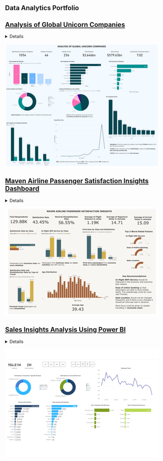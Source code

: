 ## Data Analytics Portfolio

## [Analysis of Global Unicorn Companies](https://github.com/ritusantra/Analysis-of-Global-Unicorn-Companies)
<details>
  <summary> Details </summary>
  <br>
  <ul>
        <li> Created a dashboard on Power BI to analyze the current landscape of unicorn companies around the globe.</li>
        <li> Data cleaning and data manipulation was done in order to handle missing data. The format of the data was changed for processing of the data.</li>
        <li> There are 1054 Unicorn companies and it was analysed that most of the founded companies became a Unicorn in the year 2021. 
        <li> It takes about 7 years for a company to become Unicorn.</li>
        <li> Bytedance, Shein, SpaceX are the top three companies by valuation.</li>
        <li> Even though Bytedance is from Artificial Intelligence industry, FinTech industry is the top industry by valuation.</li>
        <li> 47.77% of the companies are from E-commerce & direct-to-consumer industry.</li>
        <li> 54.82% of the companies are from United States, majorly from San Francisco, New York City and Palo Alto. 30.52% of the companies are from San Francisco.</li>
  </ul>
</details>

![](/images/Unicorn_Dashboard_pdf-1.png)

## [Maven Airline Passenger Satisfaction Insights Dashboard](https://github.com/ritusantra/Maven-Airline-Passenger-Satisfaction-Insights-Dashboard-)
<details>
  <summary> Details </summary>
  <br>
  <ul>
        <li> Created a dashboard on Power BI to analyze maven airlines passenger's satisfaction ratings. 
        <li> The satisfaction rating was 43.45%. 
        <li> The average ratings of the parameters were analyzed and it was found that: inflight Wi-Fi service, ease of booking and gate location had the worst ratings. 
        <li> The dissatisfaction rate of the first-time passengers from economy class was higher. 
        <li> Based on the insights key recommendations and data-driven strategy was given for increasing Maven Airline's satisfaction rate.
</li>
  </ul>
</details>

![](/images/MavenAirline.png)

## [Sales Insights Analysis Using Power BI](https://github.com/ritusantra/Sales-Insights-Analysis-Using-Power-BI)
<details>
  <summary> Details </summary>
  <br>
  <ul>
         <li> Created a dashboard on Power BI to analyze the sales insight of a company.</li>
         <li> Imported the data from MySQL database, built the data model, performed data cleaning and transformation on Power Query Editor.</li>
         <li> Created an interactive dashboard visualizing the key metrics to keep a track on the sales.</li>
</li>
  </ul>
</details>

![](/images/Sales_Insights_Analysis_PowerBI_v2-1.png)

